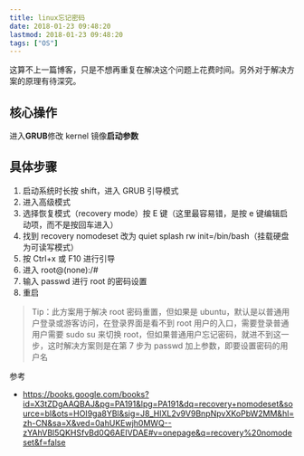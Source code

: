 ```yaml
---
title: linux忘记密码
date: 2018-01-23 09:48:20
lastmod: 2018-01-23 09:48:20
tags: ["OS"]
---
```


这算不上一篇博客，只是不想再重复在解决这个问题上花费时间。另外对于解决方案的原理有待深究。

<!-- more -->

## 核心操作

进入**GRUB**修改 kernel 镜像**启动参数**

## 具体步骤

1. 启动系统时长按 shift，进入 GRUB 引导模式
2. 进入高级模式
3. 选择恢复模式（recovery mode）按 E 键（这里最容易错，是按 e 键编辑启动项，而不是按回车进入）
4. 找到 recovery nomodeset 改为 quiet splash rw init=/bin/bash（挂载硬盘为可读写模式）
5. 按 Ctrl+x 或 F10 进行引导
6. 进入 root@(none):/#
7. 输入 passwd 进行 root 的密码设置
8. 重启

> Tip：此方案用于解决 root 密码重置，但如果是 ubuntu，默认是以普通用户登录或游客访问，在登录界面是看不到 root 用户的入口，需要登录普通用户需要 sudo su 来切换 root，但如果普通用户忘记密码，就进不到这一步，这时解决方案则是在第 7 步为 passwd 加上参数，即要设置密码的用户名

参考

- https://books.google.com/books?id=X3tZDgAAQBAJ&pg=PA191&lpg=PA191&dq=recovery+nomodeset&source=bl&ots=HOI9ga8YBl&sig=J8_HlXL2v9V9BnpNpvXKoPbW2MM&hl=zh-CN&sa=X&ved=0ahUKEwjh0MWQ--zYAhVBl5QKHSfvBd0Q6AEIVDAE#v=onepage&q=recovery%20nomodeset&f=false
